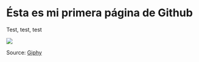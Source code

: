 # Ésta es mi primera página de Github
Test, test, test

![](https://media.giphy.com/media/5MjQ87rBCRIB2/giphy.gif)

Source: [Giphy](https://media.giphy.com/media/5MjQ87rBCRIB2/giphy.gif)
